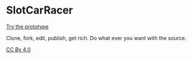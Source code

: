 SlotCarRacer
============

[Try the prototype](http://mandarinx.github.io/SlotCarRacer/)

Clone, fork, edit, publish, get rich. Do what ever you want with the source.

[CC By 4.0](http://creativecommons.org/licenses/by/4.0/deed.en_US)
